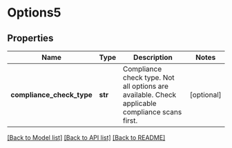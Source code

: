 # Options5

## Properties
Name | Type | Description | Notes
------------ | ------------- | ------------- | -------------
**compliance_check_type** | **str** | Compliance check type. Not all options are available. Check applicable compliance scans first. | [optional] 

[[Back to Model list]](../README.md#documentation-for-models) [[Back to API list]](../README.md#documentation-for-api-endpoints) [[Back to README]](../README.md)



